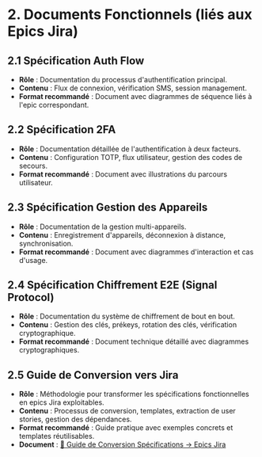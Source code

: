 # 2. Documents Fonctionnels (liés aux Epics Jira)

## 2.1 Spécification Auth Flow
- **Rôle** : Documentation du processus d'authentification principal.
- **Contenu** : Flux de connexion, vérification SMS, session management.
- **Format recommandé** : Document avec diagrammes de séquence liés à l'epic correspondant.

## 2.2 Spécification 2FA
- **Rôle** : Documentation détaillée de l'authentification à deux facteurs.
- **Contenu** : Configuration TOTP, flux utilisateur, gestion des codes de secours.
- **Format recommandé** : Document avec illustrations du parcours utilisateur.

## 2.3 Spécification Gestion des Appareils
- **Rôle** : Documentation de la gestion multi-appareils.
- **Contenu** : Enregistrement d'appareils, déconnexion à distance, synchronisation.
- **Format recommandé** : Document avec diagrammes d'interaction et cas d'usage.

## 2.4 Spécification Chiffrement E2E (Signal Protocol)
- **Rôle** : Documentation du système de chiffrement de bout en bout.
- **Contenu** : Gestion des clés, prékeys, rotation des clés, vérification cryptographique.
- **Format recommandé** : Document technique détaillé avec diagrammes cryptographiques.

## 2.5 Guide de Conversion vers Jira
- **Rôle** : Méthodologie pour transformer les spécifications fonctionnelles en epics Jira exploitables.
- **Contenu** : Processus de conversion, templates, extraction de user stories, gestion des dépendances.
- **Format recommandé** : Guide pratique avec exemples concrets et templates réutilisables.
- **Document** : [📖 Guide de Conversion Spécifications → Epics Jira](./5_guide_conversion_jira.md)